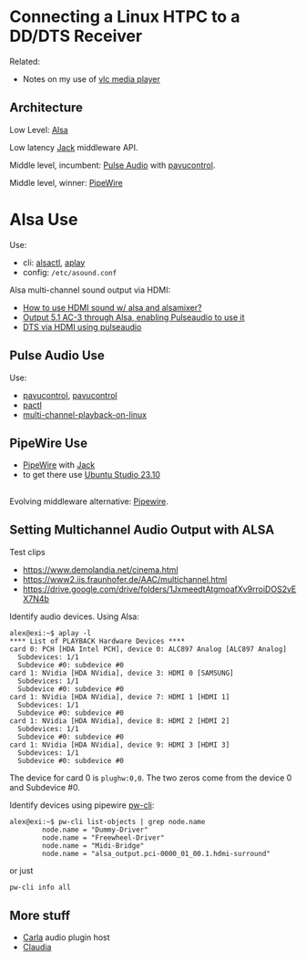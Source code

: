 # Connecting a Linux HTPC to a DD/DTS Receiver

Related:

* Notes on my use of [vlc media player](../apps/vlc.md)

## Architecture

Low Level: [Alsa](https://wiki.archlinux.org/title/Advanced_Linux_Sound_Architecture)

Low latency [Jack](https://wiki.archlinux.org/title/JACK_Audio_Connection_Kit)
middleware API.

Middle level, incumbent: [Pulse Audio](https://pulse.audio/) with
[pavucontrol](https://freedesktop.org/software/pulseaudio/pavucontrol/).

Middle level, winner: [PipeWire](https://pipewire.org/)

# Alsa Use

Use:

* cli: [alsactl](https://linux.die.net/man/1/alsactl),
[aplay](https://linux.die.net/man/1/aplay)
* config: `/etc/asound.conf`

Alsa multi-channel sound output via HDMI:

* [How to use HDMI sound w/ alsa and alsamixer?](https://forums.gentoo.org/viewtopic-t-1094774-start-0.html)
* [Output 5.1 AC-3 through Alsa, enabling Pulseaudio to use it](https://help.ubuntu.com/community/DigitalAC-3Pulseaudio)
* [DTS via HDMI using pulseaudio](https://blogs.gentoo.org/mgorny/2021/07/25/getting-dts-5-1-sound-via-s-pdif-or-hdmi-using-pulseaudio/)


## Pulse Audio Use

Use:
* [pavucontrol](https://freedesktop.org/software/pulseaudio/pavucontrol/),
[pavucontrol](http://0pointer.de/lennart/projects/pavucontrol/)
* [pactl](https://linux.die.net/man/1/pactl)
* [multi-channel-playback-on-linux](https://immersiveaudioalbum.com/multi-channel-playback-on-linux/)


## PipeWire Use

* [PipeWire](https://pipewire.org/) with [Jack](https://jackaudio.org/)
* to get there use
[Ubuntu Studio 23.10](https://ubuntustudio.org/ubuntu-studio-installer/)

##


Evolving middleware alternative:
[Pipewire](https://wiki.archlinux.org/title/PipeWire).


## Setting Multichannel Audio Output with ALSA

Test clips

* https://www.demolandia.net/cinema.html
* https://www2.iis.fraunhofer.de/AAC/multichannel.html
* https://drive.google.com/drive/folders/1JxmeedtAtgmoafXv9rroiDOS2vEX7N4b

Identify audio devices.  Using Alsa:
```
alex@exi:~$ aplay -l
**** List of PLAYBACK Hardware Devices ****
card 0: PCH [HDA Intel PCH], device 0: ALC897 Analog [ALC897 Analog]
  Subdevices: 1/1
  Subdevice #0: subdevice #0
card 1: NVidia [HDA NVidia], device 3: HDMI 0 [SAMSUNG]
  Subdevices: 1/1
  Subdevice #0: subdevice #0
card 1: NVidia [HDA NVidia], device 7: HDMI 1 [HDMI 1]
  Subdevices: 1/1
  Subdevice #0: subdevice #0
card 1: NVidia [HDA NVidia], device 8: HDMI 2 [HDMI 2]
  Subdevices: 1/1
  Subdevice #0: subdevice #0
card 1: NVidia [HDA NVidia], device 9: HDMI 3 [HDMI 3]
  Subdevices: 1/1
  Subdevice #0: subdevice #0
```

The device for card 0 is `plughw:0,0`. The two zeros come from the device 0 and
Subdevice #0.

Identify devices using pipewire
[pw-cli](https://man.archlinux.org/man/pw-cli.1.en):
```
alex@exi:~$ pw-cli list-objects | grep node.name
 		node.name = "Dummy-Driver"
 		node.name = "Freewheel-Driver"
 		node.name = "Midi-Bridge"
 		node.name = "alsa_output.pci-0000_01_00.1.hdmi-surround"
```
or just
```sh
pw-cli info all
```

## More stuff

* [Carla](https://github.com/falkTX/Carla/) audio plugin host
* [Claudia](https://kx.studio/Applications:Claudia)
